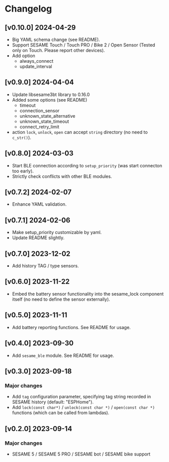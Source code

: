 # Changelog

## [v0.10.0] 2024-04-29

- Big YAML schema change (see README).
- Support SESAME Touch / Touch PRO / Bike 2 / Open Sensor (Tested only on Touch. Please report other devices).
- Add option
  - always_connect
  - update_interval

## [v0.9.0] 2024-04-04

- Update libsesame3bt library to 0.16.0
- Added some options (see README)
	- timeout
	- connection_sensor
	- unknown_state_alternative
	- unknown_state_timeout
	- connect_retry_limit
- action `lock`, `unlock`, `open` can accept `string` directory (no need to `c_str()`).

## [v0.8.0] 2024-03-03

- Start BLE connection according to `setup_priority` (was start connecton too early).
- Strictly check conflicts with other BLE modules.

## [v0.7.2] 2024-02-07

- Enhance YAML validation.

## [v0.7.1] 2024-02-06

- Make setup_priority customizable by yaml.
- Update README slightly.

## [v0.7.0] 2023-12-02

- Add history TAG / type sensors.

## [v0.6.0] 2023-11-22

- Embed the battery sensor functionality into the sesame_lock component itself (no need to define the sensor externally).

## [v0.5.0] 2023-11-11

- Add battery reporting functions. See README for usage.

## [v0.4.0] 2023-09-30

- Add `sesame_ble` module. See README for usage.

## [v0.3.0] 2023-09-18

### Major changes

- Add `tag` configuration parameter, specifying tag string recorded in SESAME history (default: "ESPHome").
- Add `lock(const char*)` / `unlock(const char *)` / `open(const char *)` functions (which can be called from lambdas).

## [v0.2.0] 2023-09-14

### Major changes

- SESAME 5 / SESAME 5 PRO / SESAME bot / SESAME bike support
